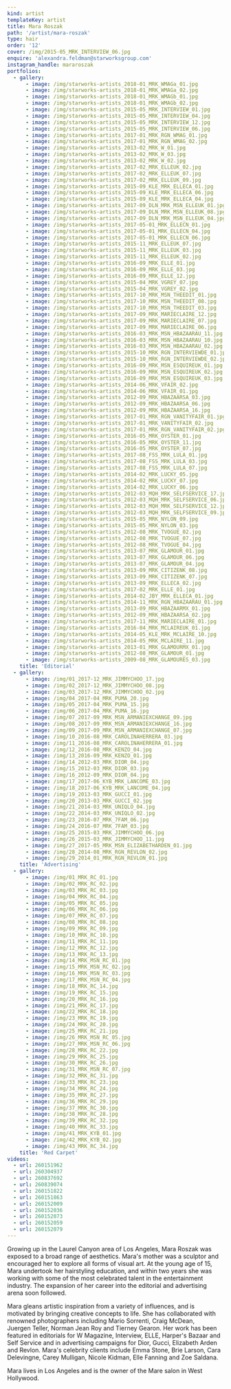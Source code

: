 ```yaml
---
kind: artist
templateKey: artist
title: Mara Roszak
path: '/artist/mara-roszak'
type: hair
order: '12'
cover: /img/2015-05_MRK_INTERVIEW_06.jpg
enquire: 'alexandra.feldman@starworksgroup.com'
instagram_handle: mararoszak
portfolios:
  - gallery:
      - image: /img/starworks-artists_2018-01_MRK_WMAGa_01.jpg
      - image: /img/starworks-artists_2018-01_MRK_WMAGa_02.jpg
      - image: /img/starworks-artists_2018-01_MRK_WMAGb_01.jpg
      - image: /img/starworks-artists_2018-01_MRK_WMAGb_02.jpg
      - image: /img/starworks-artists_2015-05_MRK_INTERVIEW_01.jpg
      - image: /img/starworks-artists_2015-05_MRK_INTERVIEW_04.jpg
      - image: /img/starworks-artists_2015-05_MRK_INTERVIEW_12.jpg
      - image: /img/starworks-artists_2015-05_MRK_INTERVIEW_06.jpg
      - image: /img/starworks-artists_2017-01_MRK_RGN_WMAG_01.jpg
      - image: /img/starworks-artists_2017-01_MRK_RGN_WMAG_02.jpg
      - image: /img/starworks-artists_2013-02_MRK_W_01.jpg
      - image: /img/starworks-artists_2013-02_MRK_W_03.jpg
      - image: /img/starworks-artists_2013-02_MRK_W_02.jpg
      - image: /img/starworks-artists_2017-02_MRK_ELLEUK_02.jpg
      - image: /img/starworks-artists_2017-02_MRK_ELLEUK_07.jpg
      - image: /img/starworks-artists_2017-02_MRK_ELLEUK_09.jpg
      - image: /img/starworks-artists_2015-09_KLE_MRK_ELLECA_01.jpg
      - image: /img/starworks-artists_2015-09_KLE_MRK_ELLECA_06.jpg
      - image: /img/starworks-artists_2015-09_KLE_MRK_ELLECA_04.jpg
      - image: /img/starworks-artists_2017-09_DLN_MRK_MSN_ELLEUK_01.jpg
      - image: /img/starworks-artists_2017-09_DLN_MRK_MSN_ELLEUK_08.jpg
      - image: /img/starworks-artists_2017-09_DLN_MRK_MSN_ELLEUK_04.jpg
      - image: /img/starworks-artists_2017-05-01_MRK_ELLECN_01.jpg
      - image: /img/starworks-artists_2017-05-01_MRK_ELLECN_04.jpg
      - image: /img/starworks-artists_2017-05-01_MRK_ELLECN_06.jpg
      - image: /img/starworks-artists_2015-11_MRK_ELLEUK_07.jpg
      - image: /img/starworks-artists_2015-11_MRK_ELLEUK_03.jpg
      - image: /img/starworks-artists_2015-11_MRK_ELLEUK_02.jpg
      - image: /img/starworks-artists_2016-09_MRK_ELLE_01.jpg
      - image: /img/starworks-artists_2016-09_MRK_ELLE_03.jpg
      - image: /img/starworks-artists_2016-09_MRK_ELLE_12.jpg
      - image: /img/starworks-artists_2015-04_MRK_VGREY_07.jpg
      - image: /img/starworks-artists_2015-04_MRK_VGREY_02.jpg
      - image: /img/starworks-artists_2017-10_MRK_MSN_THEEDIT_01.jpg
      - image: /img/starworks-artists_2017-10_MRK_MSN_THEEDIT_08.jpg
      - image: /img/starworks-artists_2017-10_MRK_MSN_THEEDIT_03.jpg
      - image: /img/starworks-artists_2017-09_MRK_MARIECLAIRE_12.jpg
      - image: /img/starworks-artists_2017-09_MRK_MARIECLAIRE_07.jpg
      - image: /img/starworks-artists_2017-09_MRK_MARIECLAIRE_06.jpg
      - image: /img/starworks-artists_2016-03_MRK_MSN_HBAZAARAU_11.jpg
      - image: /img/starworks-artists_2016-03_MRK_MSN_HBAZAARAU_10.jpg
      - image: /img/starworks-artists_2016-03_MRK_MSN_HBAZAARAU_02.jpg
      - image: /img/starworks-artists_2015-10_MRK_RGN_INTERVIEWDE_01.jpg
      - image: /img/starworks-artists_2015-10_MRK_RGN_INTERVIEWDE_02.jpg
      - image: /img/starworks-artists_2016-09_MRK_MSN_ESQUIREUK_01.jpg
      - image: /img/starworks-artists_2016-09_MRK_MSN_ESQUIREUK_02.jpg
      - image: /img/starworks-artists_2016-09_MRK_MSN_ESQUIREUK_03.jpg
      - image: /img/starworks-artists_2014-06_MRK_VFAIR_02.jpg
      - image: /img/starworks-artists_2014-06_MRK_VFAIR_01.jpg
      - image: /img/starworks-artists_2012-09_MRK_HBAZAARSA_03.jpg
      - image: /img/starworks-artists_2012-09_MRK_HBAZAARSA_06.jpg
      - image: /img/starworks-artists_2012-09_MRK_HBAZAARSA_16.jpg
      - image: /img/starworks-artists_2017-01_MRK_RGN_VANITYFAIR_01.jpg
      - image: /img/starworks-artists_2017-01_MRK_VANITYFAIR_02.jpg
      - image: /img/starworks-artists_2017-01_MRK_RGN_VANITYFAIR_02.jpg
      - image: /img/starworks-artists_2016-05_MRK_OYSTER_01.jpg
      - image: /img/starworks-artists_2016-05_MRK_OYSTER_11.jpg
      - image: /img/starworks-artists_2016-05_MRK_OYSTER_07.jpg
      - image: /img/starworks-artists_2017-08_FSS_MRK_LULA_01.jpg
      - image: /img/starworks-artists_2017-08_FSS_MRK_LULA_03.jpg
      - image: /img/starworks-artists_2017-08_FSS_MRK_LULA_07.jpg
      - image: /img/starworks-artists_2014-02_MRK_LUCKY_05.jpg
      - image: /img/starworks-artists_2014-02_MRK_LUCKY_07.jpg
      - image: /img/starworks-artists_2014-02_MRK_LUCKY_06.jpg
      - image: /img/starworks-artists_2012-03_MQH_MRK_SELFSERVICE_17.jpg
      - image: /img/starworks-artists_2012-03_MQH_MRK_SELFSERVICE_06.jpg
      - image: /img/starworks-artists_2012-03_MQH_MRK_SELFSERVICE_12.jpg
      - image: /img/starworks-artists_2012-03_MQH_MRK_SELFSERVICE_09.jpg
      - image: /img/starworks-artists_2015-05_MRK_NYLON_09.jpg
      - image: /img/starworks-artists_2015-05_MRK_NYLON_03.jpg
      - image: /img/starworks-artists_2012-08_MRK_TVOGUE_02.jpg
      - image: /img/starworks-artists_2012-08_MRK_TVOGUE_07.jpg
      - image: /img/starworks-artists_2012-08_MRK_TVOGUE_04.jpg
      - image: /img/starworks-artists_2013-07_MRK_GLAMOUR_01.jpg
      - image: /img/starworks-artists_2013-07_MRK_GLAMOUR_06.jpg
      - image: /img/starworks-artists_2013-07_MRK_GLAMOUR_04.jpg
      - image: /img/starworks-artists_2013-09_MRK_CITIZENK_08.jpg
      - image: /img/starworks-artists_2013-09_MRK_CITIZENK_07.jpg
      - image: /img/starworks-artists_2013-09_MRK_ELLECA_02.jpg
      - image: /img/starworks-artists_2017-02_MRK_ELLE_01.jpg
      - image: /img/starworks-artists_2014-02_JBY_MRK_ELLECA_01.jpg
      - image: /img/starworks-artists_2014-11_MRK_RGN_HBAZAARAU_01.jpg
      - image: /img/starworks-artists_2013-09_MRK_HBAZAARMX_01.jpg
      - image: /img/starworks-artists_2012-09_MRK_HBAZAARSA_02.jpg
      - image: /img/starworks-artists_2017-11_MRK_MARIECLAIRE_01.jpg
      - image: /img/starworks-artists_2016-04_MRK_MCLAIREUK_01.jpg
      - image: /img/starworks-artists_2014-05_KLE_MRK_MCLAIRE_10.jpg
      - image: /img/starworks-artists_2014-05_MRK_MCLAIRE_11.jpg
      - image: /img/starworks-artists_2013-01_MRK_GLAMOURMX_01.jpg
      - image: /img/starworks-artists_2012-08_MRK_GLAMOUR_01.jpg
      - image: /img/starworks-artists_2009-08_MRK_GLAMOURES_03.jpg
    title: 'Editorial'
  - gallery:
      - image: /img/01_2017-12_MRK_JIMMYCHOO_17.jpg
      - image: /img/02_2017-12_MRK_JIMMYCHOO_08.jpg
      - image: /img/03_2017-12_MRK_JIMMYCHOO_02.jpg
      - image: /img/04_2017-04_MRK_PUMA_20.jpg
      - image: /img/05_2017-04_MRK_PUMA_15.jpg
      - image: /img/06_2017-04_MRK_PUMA_16.jpg
      - image: /img/07_2017-09_MRK_MSN_ARMANIEXCHANGE_09.jpg
      - image: /img/08_2017-09_MRK_MSN_ARMANIEXCHANGE_16.jpg
      - image: /img/09_2017-09_MRK_MSN_ARMANIEXCHANGE_07.jpg
      - image: /img/10_2016-08_MRK_CAROLINAHERRERA_03.jpg
      - image: /img/11_2016-08_MRK_CAROLINAHERRERA_01.jpg
      - image: /img/12_2016-08_MRK_KENZO_04.jpg
      - image: /img/13_2016-09_MRK_KENZO_01.jpg
      - image: /img/14_2012-03_MRK_DIOR_04.jpg
      - image: /img/15_2012-03_MRK_DIOR_03.jpg
      - image: /img/16_2012-09_MRK_DIOR_04.jpg
      - image: /img/17_2017-06_KYB_MRK_LANCOME_03.jpg
      - image: /img/18_2017-06_KYB_MRK_LANCOME_04.jpg
      - image: /img/19_2013-03_MRK_GUCCI_01.jpg
      - image: /img/20_2013-03_MRK_GUCCI_02.jpg
      - image: /img/21_2014-03_MRK_UNIQLO_04.jpg
      - image: /img/22_2014-03_MRK_UNIQLO_02.jpg
      - image: /img/23_2016-07_MRK_7FAM_06.jpg
      - image: /img/24_2016-07_MRK_7FAM_03.jpg
      - image: /img/25_2015-03_MRK_JIMMYCHOO_06.jpg
      - image: /img/26_2015-03_MRK_JIMMYCHOO_11.jpg
      - image: /img/27_2017-05_MRK_MSN_ELIZABETHARDEN_01.jpg
      - image: /img/28_2014-08_MRK_RGN_REVLON_02.jpg
      - image: /img/29_2014_01_MRK_RGN_REVLON_01.jpg
    title: 'Advertising'
  - gallery:
      - image: /img/01_MRK_RC_01.jpg
      - image: /img/02_MRK_RC_02.jpg
      - image: /img/03_MRK_RC_03.jpg
      - image: /img/04_MRK_RC_04.jpg
      - image: /img/05_MRK_RC_05.jpg
      - image: /img/06_MRK_RC_06.jpg
      - image: /img/07_MRK_RC_07.jpg
      - image: /img/08_MRK_RC_08.jpg
      - image: /img/09_MRK_RC_09.jpg
      - image: /img/10_MRK_RC_10.jpg
      - image: /img/11_MRK_RC_11.jpg
      - image: /img/12_MRK_RC_12.jpg
      - image: /img/13_MRK_RC_13.jpg
      - image: /img/14_MRK_MSN_RC_01.jpg
      - image: /img/15_MRK_MSN_RC_02.jpg
      - image: /img/16_MRK_MSN_RC_03.jpg
      - image: /img/17_MRK_MSN_RC_04.jpg
      - image: /img/18_MRK_RC_14.jpg
      - image: /img/19_MRK_RC_15.jpg
      - image: /img/20_MRK_RC_16.jpg
      - image: /img/21_MRK_RC_17.jpg
      - image: /img/22_MRK_RC_18.jpg
      - image: /img/23_MRK_RC_19.jpg
      - image: /img/24_MRK_RC_20.jpg
      - image: /img/25_MRK_RC_21.jpg
      - image: /img/26_MRK_MSN_RC_05.jpg
      - image: /img/27_MRK_MSN_RC_06.jpg
      - image: /img/28_MRK_RC_22.jpg
      - image: /img/29_MRK_RC_25.jpg
      - image: /img/30_MRK_RC_26.jpg
      - image: /img/31_MRK_MSN_RC_07.jpg
      - image: /img/32_MRK_RC_31.jpg
      - image: /img/33_MRK_RC_23.jpg
      - image: /img/34_MRK_RC_24.jpg
      - image: /img/35_MRK_RC_27.jpg
      - image: /img/36_MRK_RC_29.jpg
      - image: /img/37_MRK_RC_30.jpg
      - image: /img/38_MRK_RC_28.jpg
      - image: /img/39_MRK_RC_32.jpg
      - image: /img/40_MRK_RC_33.jpg
      - image: /img/41_MRK_KYB_01.jpg
      - image: /img/42_MRK_KYB_02.jpg
      - image: /img/43_MRK_RC_34.jpg
    title: 'Red Carpet'
videos:
  - url: 260151962
  - url: 260304937
  - url: 260837692
  - url: 260839074
  - url: 260151822
  - url: 260151863
  - url: 260152009
  - url: 260152036
  - url: 260152073
  - url: 260152059
  - url: 260152079
---
```

Growing up in the Laurel Canyon area of Los Angeles, Mara Roszak was exposed to a broad range of aesthetics. Mara's mother was a sculptor and encouraged her to explore all forms of visual art. At the young age of 15, Mara undertook her hairstyling education, and within two years she was working with some of the most celebrated talent in the entertainment industry. The expansion of her career into the editorial and advertising arena soon followed.

Mara gleans artistic inspiration from a variety of influences, and is motivated by bringing creative concepts to life. She has collaborated with renowned photographers including Mario Sorrenti, Craig McDean, Juergen Teller, Norman Jean Roy and Tierney Gearon. Her work has been featured in editorials for W Magazine, Interview, ELLE, Harper's Bazaar and Self Service and in advertising campaigns for Dior, Gucci, Elizabeth Arden and Revlon. Mara's celebrity clients include Emma Stone, Brie Larson, Cara Delevingne, Carey Mulligan, Nicole Kidman, Elle Fanning and Zoe Saldana.

Mara lives in Los Angeles and is the owner of the Mare salon in West Hollywood.
